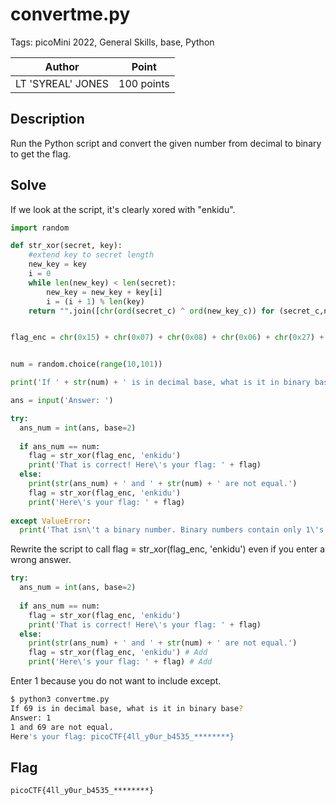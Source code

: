# convertme.py

Tags: picoMini 2022, General Skills, base, Python

| Author | Point    |
| ------ | -------- |
| LT 'SYREAL' JONES | 100 points |

## Description

Run the Python script and convert the given number from decimal to binary to get the flag.

## Solve

If we look at the script, it's clearly xored with "enkidu".

```python
import random

def str_xor(secret, key):
    #extend key to secret length
    new_key = key
    i = 0
    while len(new_key) < len(secret):
        new_key = new_key + key[i]
        i = (i + 1) % len(key)        
    return "".join([chr(ord(secret_c) ^ ord(new_key_c)) for (secret_c,new_key_c) in zip(secret,new_key)])


flag_enc = chr(0x15) + chr(0x07) + chr(0x08) + chr(0x06) + chr(0x27) + chr(0x21) + chr(0x23) + chr(0x15) + chr(0x5f) + chr(0x05) + chr(0x08) + chr(0x2a) + chr(0x1c) + chr(0x5e) + chr(0x1e) + chr(0x1b) + chr(0x3b) + chr(0x17) + chr(0x51) + chr(0x5b) + chr(0x58) + chr(0x5c) + chr(0x3b) + chr(0x4c) + chr(0x06) + chr(0x5d) + chr(0x09) + chr(0x5e) + chr(0x00) + chr(0x41) + chr(0x01) + chr(0x13)


num = random.choice(range(10,101))

print('If ' + str(num) + ' is in decimal base, what is it in binary base?')

ans = input('Answer: ')

try:
  ans_num = int(ans, base=2)
  
  if ans_num == num:
    flag = str_xor(flag_enc, 'enkidu')
    print('That is correct! Here\'s your flag: ' + flag)
  else:
    print(str(ans_num) + ' and ' + str(num) + ' are not equal.')
    flag = str_xor(flag_enc, 'enkidu')
    print('Here\'s your flag: ' + flag)
  
except ValueError:
  print('That isn\'t a binary number. Binary numbers contain only 1\'s and 0\'s')
```

Rewrite the script to call flag = str_xor(flag_enc, 'enkidu') even if you enter a wrong answer.

```python
try:
  ans_num = int(ans, base=2)
  
  if ans_num == num:
    flag = str_xor(flag_enc, 'enkidu')
    print('That is correct! Here\'s your flag: ' + flag)
  else:
    print(str(ans_num) + ' and ' + str(num) + ' are not equal.')
    flag = str_xor(flag_enc, 'enkidu') # Add
    print('Here\'s your flag: ' + flag) # Add 
```

Enter 1 because you do not want to include except.

```bash
$ python3 convertme.py
If 69 is in decimal base, what is it in binary base?
Answer: 1
1 and 69 are not equal.
Here's your flag: picoCTF{4ll_y0ur_b4535_********}
```

## Flag

```
picoCTF{4ll_y0ur_b4535_********}
```

